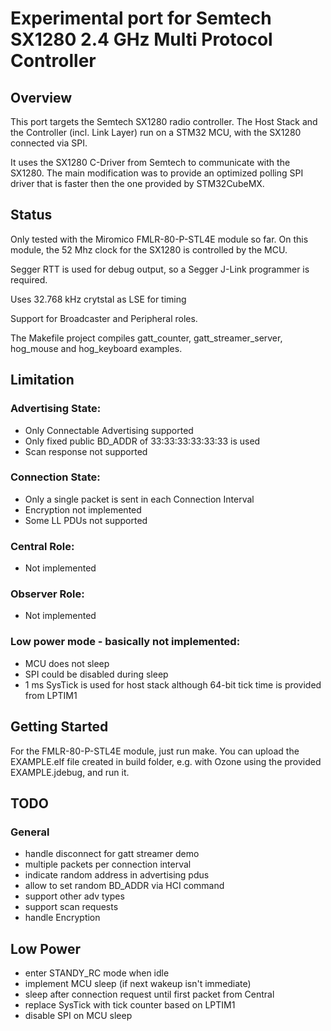 # Experimental port for Semtech SX1280 2.4 GHz Multi Protocol Controller

## Overview

This port targets the Semtech SX1280 radio controller. The Host Stack and the Controller (incl. Link Layer) run on a STM32 MCU, with the SX1280 connected via SPI.

It uses the SX1280 C-Driver from Semtech to communicate with the SX1280. The main modification was to provide an optimized polling SPI driver that is faster then the one provided by STM32CubeMX.

## Status

Only tested with the Miromico FMLR-80-P-STL4E module so far. On this module, the 52 Mhz clock for the SX1280 is controlled by the MCU.

Segger RTT is used for debug output, so a Segger J-Link programmer is required.

Uses 32.768 kHz crytstal as LSE for timing

Support for Broadcaster and Peripheral roles.

The Makefile project compiles gatt_counter, gatt_streamer_server, hog_mouse and hog_keyboard examples.

## Limitation

### Advertising State:
- Only Connectable Advertising supported
- Only fixed public BD_ADDR of 33:33:33:33:33:33 is used
- Scan response not supported

### Connection State:
- Only a single packet is sent in each Connection Interval
- Encryption not implemented
- Some LL PDUs not supported

### Central Role:
- Not implemented

### Observer Role:
- Not implemented

### Low power mode - basically not implemented:
- MCU does not sleep
- SPI could be disabled during sleep
- 1 ms SysTick is used for host stack although 64-bit tick time is provided from LPTIM1

## Getting Started

For the FMLR-80-P-STL4E module, just run make. You can upload the EXAMPLE.elf file created in build folder,
e.g. with Ozone using the provided EXAMPLE.jdebug, and run it.

## TODO

### General
- handle disconnect for gatt streamer demo
- multiple packets per connection interval
- indicate random address in advertising pdus
- allow to set random BD_ADDR via HCI command
- support other adv types
- support scan requests
- handle Encryption

## Low Power
- enter STANDY_RC mode when idle
- implement MCU sleep (if next wakeup isn't immediate)
- sleep after connection request until first packet from Central
- replace SysTick with tick counter based on LPTIM1
- disable SPI on MCU sleep


